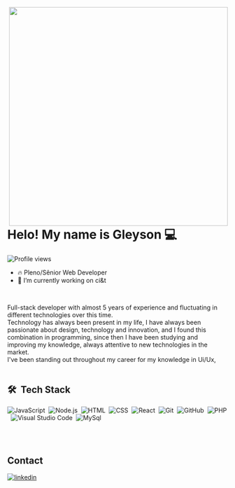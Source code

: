 <img 
align="right" height="500px"
src='https://raw.githubusercontent.com/gist/gleysonemilio/dc84699576aabe21927580a8b3734175/raw/40fafa1f597aed84e5372c52348e3a9d70d43873/githubcard.svg'>

<h1 align="left"> Helo! My name is Gleyson  💻</h1>
<p align="left"> <img src="https://komarev.com/ghpvc/?username=gleysonemilio&color=yellow" alt="Profile views" /> </p>

- 🔥 Pleno/Sênior Web Developer 
- 🔭 I’m currently working on ci&t

<br>

Full-stack developer with almost 5 years of experience and fluctuating in different technologies over this time.
<br>
Technology has always been present in my life, I have always been passionate about design, technology and innovation, and I found this combination in programming, since then I have been studying and improving my knowledge, always attentive to new technologies in the market.
<br>
 I've been standing out throughout my career for my knowledge in Ui/Ux,
<br>
<br>

## 🛠 &nbsp;Tech Stack

![JavaScript](https://img.shields.io/badge/-JavaScript-05122A?style=flat&logo=javascript)&nbsp;
![Node.js](https://img.shields.io/badge/-Node.js-05122A?style=flat&logo=node.js)&nbsp;
![HTML](https://img.shields.io/badge/-HTML-05122A?style=flat&logo=HTML5)&nbsp;
![CSS](https://img.shields.io/badge/-CSS-05122A?style=flat&logo=CSS3&logoColor=1572B6)&nbsp;
![React](https://img.shields.io/badge/-React-05122A?style=flat&logo=react)&nbsp;
![Git](https://img.shields.io/badge/-Git-05122A?style=flat&logo=git)&nbsp;
![GitHub](https://img.shields.io/badge/-GitHub-05122A?style=flat&logo=github)&nbsp;
![PHP](https://img.shields.io/badge/-PHP-05122A?style=flat&logo=php)&nbsp;
![Visual Studio Code](https://img.shields.io/badge/-Visual%20Studio%20Code-05122A?style=flat&logo=visual-studio-code&logoColor=007ACC)&nbsp;
![MySql](https://img.shields.io/badge/-MySql-05122A?style=flat&logo=MySql)&nbsp;


<br><br>

## Contact

<p align="left">
<a href="https://www.linkedin.com/in/gleysonsilva/" target="_blank">
  <img align="center" src="https://img.shields.io/badge/-gleysonsilva-05122A?style=flat&logo=linkedin" alt="linkedin"/>
</a>
</p>
